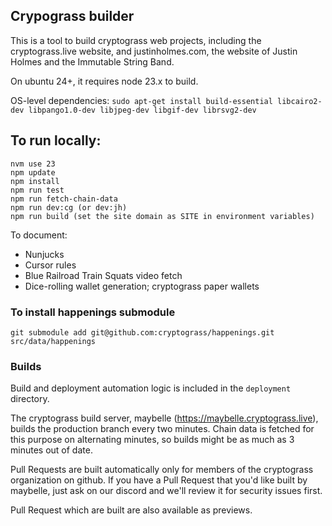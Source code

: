 ## Crypograss builder

This is a tool to build cryptograss web projects, including the cryptograss.live website, and justinholmes.com, the website of Justin Holmes and the Immutable String Band.

On ubuntu 24+, it requires node 23.x to build.

OS-level dependencies:
`sudo apt-get install build-essential libcairo2-dev libpango1.0-dev libjpeg-dev libgif-dev librsvg2-dev`

## To run locally:

```
nvm use 23 
npm update
npm install
npm run test
npm run fetch-chain-data
npm run dev:cg (or dev:jh)
npm run build (set the site domain as SITE in environment variables)
```

To document:

* Nunjucks
* Cursor rules
* Blue Railroad Train Squats video fetch
* Dice-rolling wallet generation; cryptograss paper wallets


### To install happenings submodule

`git submodule add git@github.com:cryptograss/happenings.git src/data/happenings`


### Builds

Build and deployment automation logic is included in the `deployment` directory.

The cryptograss build server, maybelle (https://maybelle.cryptograss.live), builds the production branch every two minutes.  Chain data is fetched for this purpose on alternating minutes, so builds might be as much as 3 minutes out of date.

Pull Requests are built automatically only for members of the cryptograss organization on github.  If you have a Pull Request that you'd like built by maybelle, just ask on our discord and we'll review it for security issues first.

Pull Request which are built are also available as previews.

